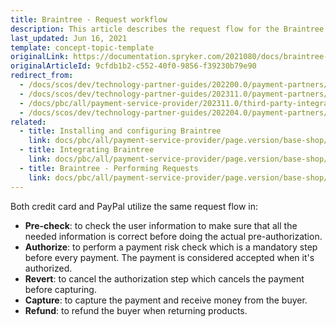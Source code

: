 ```yaml
---
title: Braintree - Request workflow
description: This article describes the request flow for the Braintree module in the Spryker Commerce OS.
last_updated: Jun 16, 2021
template: concept-topic-template
originalLink: https://documentation.spryker.com/2021080/docs/braintree-workflow
originalArticleId: 9cfdb1b2-c552-40f0-9856-f39230b79e90
redirect_from:
  - /docs/scos/dev/technology-partner-guides/202200.0/payment-partners/braintree/braintree-request-workflow.html
  - /docs/scos/dev/technology-partner-guides/202311.0/payment-partners/braintree/braintree-request-workflow.html
  - /docs/pbc/all/payment-service-provider/202311.0/third-party-integrations/braintree/braintree-request-workflow.html
  - /docs/scos/dev/technology-partner-guides/202204.0/payment-partners/braintree/braintree-request-workflow.html
related:
  - title: Installing and configuring Braintree
    link: docs/pbc/all/payment-service-provider/page.version/base-shop/third-party-integrations/braintree/install-and-configure-braintree.html
  - title: Integrating Braintree
    link: docs/pbc/all/payment-service-provider/page.version/base-shop/third-party-integrations/braintree/integrate-braintree.html
  - title: Braintree - Performing Requests
    link: docs/pbc/all/payment-service-provider/page.version/base-shop/third-party-integrations/braintree/braintree-performing-requests.html
---
```


Both credit card and PayPal utilize the same request flow in:

- **Pre-check**: to check the user information to make sure that all the needed information is correct before doing the actual pre-authorization.
- **Authorize**: to perform a payment risk check which is a mandatory step before every payment. The payment is considered accepted when it's authorized.
- **Revert**: to cancel the authorization step which cancels the payment before capturing.
- **Capture**: to capture the payment and receive money from the buyer.
- **Refund**: to refund the buyer when returning products.
